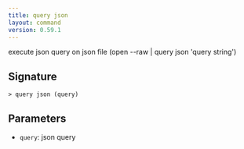 ```yaml
---
title: query json
layout: command
version: 0.59.1
---
```


execute json query on json file (open --raw <file> | query json 'query string')

## Signature

```> query json (query)```

## Parameters

 -  `query`: json query
